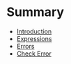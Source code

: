 # Summary

- [Introduction](./introduction.md)
- [Expressions](./expressions.md)
- [Errors](./errors.md)
- [Check Error](./check_error.md)
